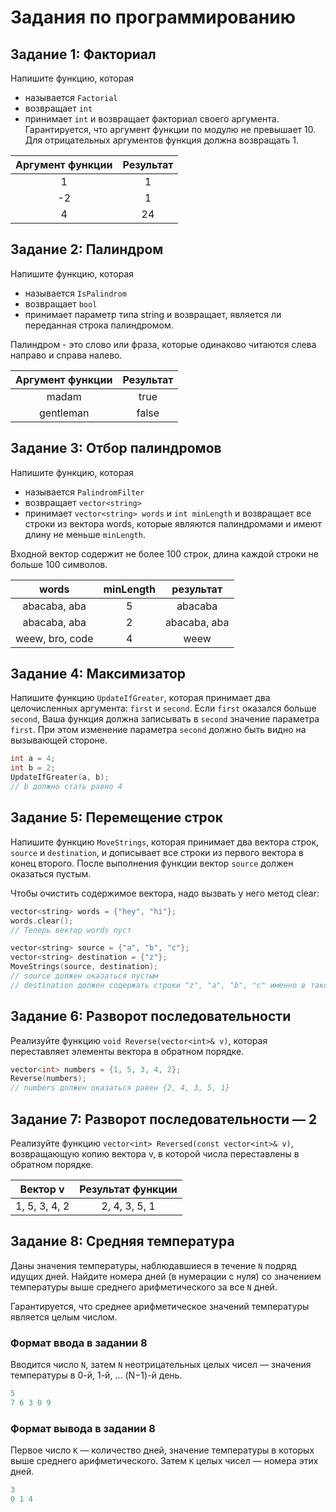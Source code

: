 # Задания по программированию

## Задание 1: Факториал

Напишите функцию, которая

* называется `Factorial`
* возвращает `int`
* принимает `int` и возвращает факториал своего аргумента. Гарантируется, что аргумент функции по модулю не превышает 10. Для отрицательных аргументов функция должна возвращать 1.

|        Аргумент функции        |            Результат           |
|:------------------------------:|:------------------------------:|
| 1                              | 1                              |
| -2                             | 1                              |
| 4                              | 24                             |

## Задание 2: Палиндром

Напишите функцию, которая

* называется `IsPalindrom`
* возвращает `bool`
* принимает параметр типа string и возвращает, является ли переданная строка палиндромом.

Палиндром - это слово или фраза, которые одинаково читаются слева направо и справа налево.

|        Аргумент функции        |            Результат           |
|:------------------------------:|:------------------------------:|
| madam                          | true                           |
| gentleman                      | false                          |

## Задание 3: Отбор палиндромов

Напишите функцию, которая

* называется `PalindromFilter`
* возвращает `vector<string>`
* принимает `vector<string> words` и `int minLength` и возвращает все строки из вектора words, которые являются палиндромами и имеют длину не меньше `minLength`.

Входной вектор содержит не более 100 строк, длина каждой строки не больше 100 символов.

|              words             |            minLength           |            результат           |
|:------------------------------:|:------------------------------:|:------------------------------:|
| abacaba, aba                   | 5                              |  abacaba                       |
| abacaba, aba                   | 2                              |  abacaba, aba                  |
| weew, bro, code                | 4                              |  weew                          |

## Задание 4: Максимизатор

Напишите функцию `UpdateIfGreater`, которая принимает два целочисленных аргумента: `first` и `second`. Если `first` оказался больше `second`, Ваша функция должна записывать в `second` значение параметра `first`. При этом изменение параметра `second` должно быть видно на вызывающей стороне.

```cpp
int a = 4;
int b = 2;
UpdateIfGreater(a, b);
// b должно стать равно 4
```

## Задание 5: Перемещение строк

Напишите функцию `MoveStrings`, которая принимает два вектора строк, `source` и `destination`, и дописывает все строки из первого вектора в конец второго. После выполнения функции вектор `source` должен оказаться пустым.

Чтобы очистить содержимое вектора, надо вызвать у него метод clear:

```cpp
vector<string> words = {"hey", "hi"};
words.clear();
// Теперь вектор words пуст
```

```cpp
vector<string> source = {"a", "b", "c"};
vector<string> destination = {"z"};
MoveStrings(source, destination);
// source должен оказаться пустым
// destination должен содержать строки "z", "a", "b", "c" именно в таком порядке
```

## Задание 6: Разворот последовательности

Реализуйте функцию `void Reverse(vector<int>& v)`, которая переставляет элементы вектора в обратном порядке.

```cpp
vector<int> numbers = {1, 5, 3, 4, 2};
Reverse(numbers);
// numbers должен оказаться равен {2, 4, 3, 5, 1}
```

## Задание 7: Разворот последовательности — 2

Реализуйте функцию `vector<int> Reversed(const vector<int>& v)`, возвращающую копию вектора v, в которой числа переставлены в обратном порядке.

|           Вектор v             |        Результат функции       |
|:------------------------------:|:------------------------------:|
| 1, 5, 3, 4, 2                  | 2, 4, 3, 5, 1                  |

## Задание 8: Средняя температура

Даны значения температуры, наблюдавшиеся в течение `N` подряд идущих дней. Найдите номера дней (в нумерации с нуля) со значением температуры выше среднего арифметического за все `N` дней.

Гарантируется, что среднее арифметическое значений температуры является целым числом.

### Формат ввода в задании 8

Вводится число `N`, затем `N` неотрицательных целых чисел — значения температуры в 0-й, 1-й, ... (N−1)-й день.

```cpp
5
7 6 3 0 9
```

### Формат вывода в задании 8

Первое число `K` — количество дней, значение температуры в которых выше среднего арифметического. Затем `K` целых чисел — номера этих дней.

```cpp
3
0 1 4
```
